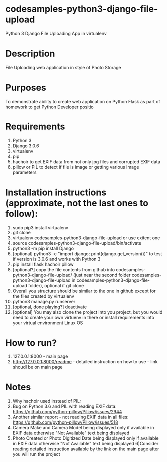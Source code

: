 # codesamples-python3-django-file-upload
Python 3 Django File Uploading App in virtualenv

# Description
File Uploading web application in style of Photo Storage

# Purposes
To demonstrate ability to create web application on Python Flask as part of homework to get Python Developer positio

# Requirements
1) Python 3
2) Django 3.0.6
3) virtualenv
4) pip
5) hachoir to get EXIF data from not only jpg files and corrupted EXIF data
6) pillow or PIL to detect if file is image or getting various Image parameters

# Installation instructions (approximate, not the last ones to follow):
1) sudo pip3 install virtualenv
2) git clone
3) virtualenv codesamples-python3-django-file-upload or use exitent one
4) source codesamples-python3-django-file-upload/bin/activate
5) python3 -m pip install Django
6) [optional] python3 -c "import django; print(django.get_version())" to test if version is 3.0.6 and works with Python 3
7) pip install flask hachoir pillow
8) [optional?] copy the file contents from github into codesamples-python3-django-file-upload/ (just near the second folder codesamples-python3-django-file-upload in codesamples-python3-django-file-upload folder), optional if git clone 
9) Overall you structure should be similar to the one in github except for the files created by virtualenv
10) python3 manage.py runserver
11) [optional, done playing?] deactivate
12) [optional] You may also clone the project into you project, but you would need to create your own virtuenv in there or install requirements into your virtual environment Linux OS

# How to run?
1) 127.0.0.1:8000 - main page
2) http://127.0.0.1:8000/readme - detailed instruction on how to use - link shoudl be on main page 

# Notes
1) Why hachoir used instead of PIL:
2) Bug on Python 3.6 and PIL with reading EXIF data: https://github.com/python-pillow/Pillow/issues/2944
3) Another similar report - not reading EXIF data in all files: https://github.com/python-pillow/Pillow/issues/518
4) Camera Make and Camera Model being displayed only if available in EXIF data otherwise "Not Available" text being displayed
5) Photo Created or Photo Digitized Date being displayed only if available in EXIF data otherwise "Not Available" text being displayed
6)Consider reading detailed instruction available by the link on the main page after you will run the project
